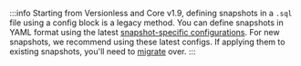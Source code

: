 
:::info
Starting from Versionless and Core v1.9, defining snapshots in a `.sql` file using a config block is a legacy method. You can define snapshots in YAML format using the latest [snapshot-specific configurations](/docs/build/snapshots#configuring-snapshots). For new snapshots, we recommend using these latest configs. If applying them to existing snapshots, you'll need to [migrate](#snapshot-configuration-migration) over.
:::
